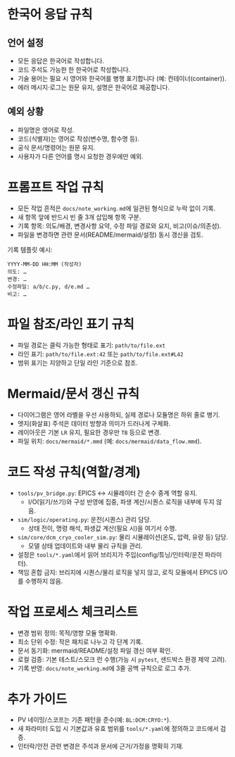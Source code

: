 # 한국어 응답 규칙
## 언어 설정
- 모든 응답은 한국어로 작성합니다.
- 코드 주석도 가능한 한 한국어로 작성합니다.
- 기술 용어는 필요 시 영어와 한국어를 병행 표기합니다 (예: 컨테이너(container)).
- 에러 메시지·로그는 원문 유지, 설명은 한국어로 제공합니다.
## 예외 상황
- 파일명은 영어로 작성.
- 코드(식별자)는 영어로 작성(변수명, 함수명 등).
- 공식 문서/명령어는 원문 유지.
- 사용자가 다른 언어를 명시 요청한 경우에만 예외.

# 프롬프트 작업 규칙
- 모든 작업 흔적은 `docs/note_working.md`에 일관된 형식으로 누락 없이 기록.
- 새 항목 앞에 반드시 빈 줄 3개 삽입해 항목 구분.
- 기록 항목: 의도/배경, 변경사항 요약, 수정 파일 경로와 요지, 비고(이슈/의존성).
- 파일을 변경하면 관련 문서(README/mermaid/설정) 동시 갱신을 검토.

기록 템플릿 예시:

```
YYYY-MM-DD HH:MM (작성자)
의도: …
변경: …
수정파일: a/b/c.py, d/e.md …
비고: …
```

# 파일 참조/라인 표기 규칙
- 파일 경로는 클릭 가능한 형태로 표기: `path/to/file.ext`
- 라인 표기: `path/to/file.ext:42` 또는 `path/to/file.ext#L42`
- 범위 표기는 지양하고 단일 라인 기준으로 참조.

# Mermaid/문서 갱신 규칙
- 다이어그램은 영어 라벨을 우선 사용하되, 실제 경로나 모듈명은 하위 줄로 병기.
- 엣지(화살표) 주석은 데이터 방향과 의미가 드러나게 구체화.
- 레이아웃은 기본 `LR` 유지, 필요한 경우만 `TB` 등으로 변경.
- 파일 위치: `docs/mermaid/*.mmd` (예: `docs/mermaid/data_flow.mmd`).

# 코드 작성 규칙(역할/경계)
- `tools/pv_bridge.py`: EPICS ↔ 시뮬레이터 간 순수 중계 역할 유지.
  - I/O(읽기/쓰기)와 구성 반영에 집중, 파생 계산/시퀀스 로직을 내부에 두지 않음.
- `sim/logic/operating.py`: 운전(시퀀스) 관리 담당.
  - 상태 전이, 명령 해석, 파생값 계산(필요 시)을 여기서 수행.
- `sim/core/dcm_cryo_cooler_sim.py`: 물리 시뮬레이션(온도, 압력, 유량 등) 담당.
  - 모델 상태 업데이트와 내부 물리 규칙을 관리.
- 설정은 `tools/*.yaml`에서 읽어 브리지가 주입(config/튜닝/인터락/운전 파라미터).
- 책임 혼합 금지: 브리지에 시퀀스/물리 로직을 넣지 않고, 로직 모듈에서 EPICS I/O를 수행하지 않음.

# 작업 프로세스 체크리스트
- 변경 범위 정의: 목적/영향 모듈 명확화.
- 최소 단위 수정: 작은 패치로 나누고 각 단계 기록.
- 문서 동기화: mermaid/README/설정 파일 갱신 여부 확인.
- 로컬 검증: 기본 테스트/스모크 런 수행(가능 시 `pytest`, 샌드박스 환경 제약 고려).
- 기록 반영: `docs/note_working.md`에 3줄 공백 규칙으로 로그 추가.

# 추가 가이드
- PV 네이밍/스코프는 기존 패턴을 준수(예: `BL:DCM:CRYO:*`).
- 새 파라미터 도입 시 기본값과 유효 범위를 `tools/*.yaml`에 정의하고 코드에서 검증.
- 인터락/안전 관련 변경은 주석과 문서에 근거/가정을 명확히 기재.
